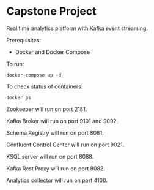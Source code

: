 # Capstone Project

Real time analytics platform with Kafka event streaming.

Prerequisites:

* Docker and Docker Compose

To run:

```docker-compose up -d```

To check status of containers:

```docker ps```

Zookeeper will run on port 2181.

Kafka Broker will run on port 9101 and 9092.

Schema Registry will run on port 8081.

Confluent Control Center will run on port 9021.

KSQL server will run on port 8088.

Kafka Rest Proxy will run on port 8082.

Analytics collector will run on port 4100.